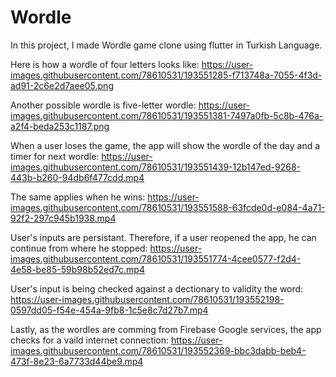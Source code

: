 # Wordle

In this project, I made Wordle game clone using flutter in Turkish Language.


Here is how a wordle of four letters looks like:
https://user-images.githubusercontent.com/78610531/193551285-f713748a-7055-4f3d-ad91-2c6e2d7aee05.png


Another possible wordle is five-letter wordle:
https://user-images.githubusercontent.com/78610531/193551381-7497a0fb-5c8b-476a-a2f4-beda253c1187.png


When a user loses the game, the app will show the wordle of the day and a timer for next wordle:
https://user-images.githubusercontent.com/78610531/193551439-12b147ed-9268-443b-b260-94db6f477cdd.mp4

The same applies when he wins:
https://user-images.githubusercontent.com/78610531/193551588-63fcde0d-e084-4a71-92f2-297c945b1938.mp4


User's inputs are persistant. Therefore, if a user reopened the app, he can continue from where he stopped:
https://user-images.githubusercontent.com/78610531/193551774-4cee0577-f2d4-4e58-be85-59b98b52ed7c.mp4


User's input is being checked against a dectionary to validity the word:
https://user-images.githubusercontent.com/78610531/193552198-0597dd05-f54e-454a-9fb8-1c5e8c7d27b7.mp4


Lastly, as the wordles are comming from Firebase Google services, the app checks for a vaild internet connection:
https://user-images.githubusercontent.com/78610531/193552369-bbc3dabb-beb4-473f-8e23-6a7733d44be9.mp4
